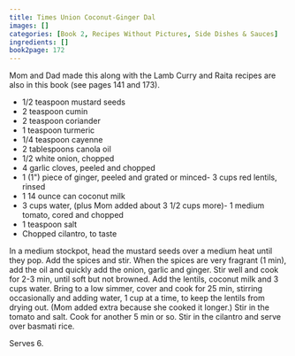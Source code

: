 ```yaml
---
title: Times Union Coconut-Ginger Dal
images: []
categories: [Book 2, Recipes Without Pictures, Side Dishes & Sauces]
ingredients: []
book2page: 172
---
```


Mom and Dad made this along with the Lamb Curry and Raita recipes are also in this book (see pages 141 and 173). 

- 1/2 teaspoon mustard seeds
- 2 teaspoon cumin
- 2 teaspoon coriander
- 1 teaspoon turmeric
- 1/4 teaspoon cayenne
- 2 tablespoons canola oil
- 1/2 white onion, chopped
- 4 garlic cloves, peeled and chopped
- 1 (1") piece of ginger, peeled and grated or minced- 3 cups red lentils, rinsed
- 1 14 ounce can coconut milk
- 3 cups water, (plus Mom added about 3 1/2 cups more)- 1 medium tomato, cored and chopped
- 1 teaspoon salt
- Chopped cilantro, to taste

In a medium stockpot, head the mustard seeds over a medium heat until they pop. Add the spices and stir. When the spices are very fragrant (1 min), add the oil and quickly add the onion, garlic and ginger. Stir well and cook for 2-3 min, until soft but not browned. Add the lentils, coconut milk and 3 cups water. Bring to a low simmer, cover and cook for 25 min, stirring occasionally and adding water, 1 cup at a time, to keep the lentils from drying out. (Mom added extra because she cooked it longer.) Stir in the tomato and salt. Cook for another 5 min or so. Stir in the cilantro and serve over basmati rice. 

Serves 6.